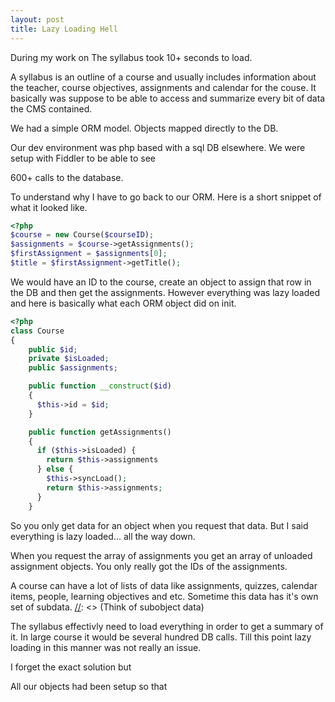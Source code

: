 ```yaml
---
layout: post
title: Lazy Loading Hell
---
```


During my work on
The syllabus took 10+ seconds to load.

[//]: <> (What is a Syllabus?)
[//]: <> ("An outline of the subjects in a course of study or teaching.")

A syllabus is an outline of a course and usually includes information about the teacher, course objectives, assignments and calendar for the couse.
It basically was suppose to be able to access and summarize every bit of data the CMS contained.

We had a simple ORM model.
Objects mapped directly to the DB.

Our dev environment was php based with a sql DB elsewhere.
We were setup with Fiddler to be able to see

600+ calls to the database.

To understand why I have to go back to our ORM.
Here is a short snippet of what it looked like.

```php
<?php
$course = new Course($courseID);
$assignments = $course->getAssignments();
$firstAssignment = $assignments[0];
$title = $firstAssignment->getTitle();
```

We would have an ID to the course, create an object to assign that row in the DB and then get the assignments.
However everything was lazy loaded and here is basically what each ORM object did on init.

```php
<?php
class Course
{
    public $id;
    private $isLoaded;
    public $assignments;

    public function __construct($id)
    {
      $this->id = $id;
    }

    public function getAssignments()
    {
      if ($this->isLoaded) {
        return $this->assignments
      } else {
        $this->syncLoad();
        return $this->assignments;
      }
    }
```

So you only get data for an object when you request that data.
But I said everything is lazy loaded... all the way down.

When you request the array of assignments you get an array of unloaded assignment objects.
You only really got the IDs of the assignments.

A course can have a lot of lists of data like assignments, quizzes, calendar items, people, learning objectives and etc.
Sometime this data has it's own set of subdata.
[//]: <> (Think of subobject data)

The syllabus effectivly need to load everything in order to get a summary of it.
In large course it would be several hundred DB calls.
Till this point lazy loading in this manner was not really an issue.

I forget the exact solution but

All our objects had been setup so that
